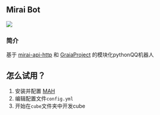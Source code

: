 Mirai Bot
-------------

<a href="https://www.python.org" alt="python"><img src="https://img.shields.io/badge/python-3.8+-blue" /></a>

### 简介

基于 [mirai-api-http](https://github.com/project-mirai/mirai-api-http)
和 [GraiaProject](https://github.com/GraiaProject/Application) 的模块化pythonQQ机器人

## 怎么试用？

1. 安装并配置 [MAH](https://github.com/project-mirai/mirai-api-http)
2. 编辑配置文件`config.yml`
3. 开始在`cube`文件夹中开发cube